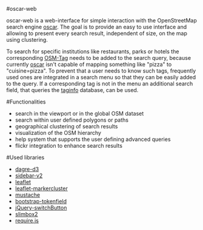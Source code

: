 #oscar-web

oscar-web is a web-interface for simple interaction with the OpenStreetMap search engine [oscar](https://github.com/dbahrdt/oscar). The goal is to provide an easy to use interface and allowing
to present every search result, independent of size, on the map using clustering.

To search for specific institutions like restaurants, parks or hotels the corresponding [OSM-Tag](http://wiki.openstreetmap.org/wiki/Tags) needs to be added to the search query, because currently [oscar](https://github.com/dbahrdt/oscar)
isn't capable of mapping something like "pizza" to "cuisine=pizza". To prevent that a user needs to know such tags, frequently used ones are integrated in a search menu so that they can be easily added to the query. If a corresponding tag is not in the menu
an additional search field, that queries the [taginfo](http://taginfo.openstreetmap.org/) database, can be used.

#Functionalities

- search in the viewport or in the global OSM dataset
- search within user defined polygons or paths
- geographical clustering of search results
- visualization of the OSM hierarchy
- help system that supports the user defining advanced queries
- flickr integration to enhance search results

#Used libraries
- [dagre-d3](https://github.com/cpettitt/dagre-d3)
- [sidebar-v2](https://github.com/Turbo87/sidebar-v2)
- [leaflet](http://leafletjs.com/)
- [leaflet-markercluster](https://github.com/Leaflet/Leaflet.markercluster)
- [mustache](https://github.com/janl/mustache.js/)
- [bootstrap-tokenfield](https://github.com/sliptree/bootstrap-tokenfield)
- [jQuery-switchButton](https://github.com/olance/jQuery-switchButton)
- [slimbox2](http://www.digitalia.be/software/slimbox2/)
- [require.js](http://requirejs.org/)